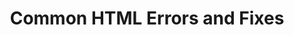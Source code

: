 ---
id: common-html-errors-and-fixes
title: Common HTML Errors and Fixes
sidebar_label: Common HTML Errors and Fixes
sidebar_position: 3
tags: [html, web-development, html-validation, debugging]
description: In this tutorial, you will learn about common HTML errors and how to fix them to create valid and well-structured HTML documents.
---